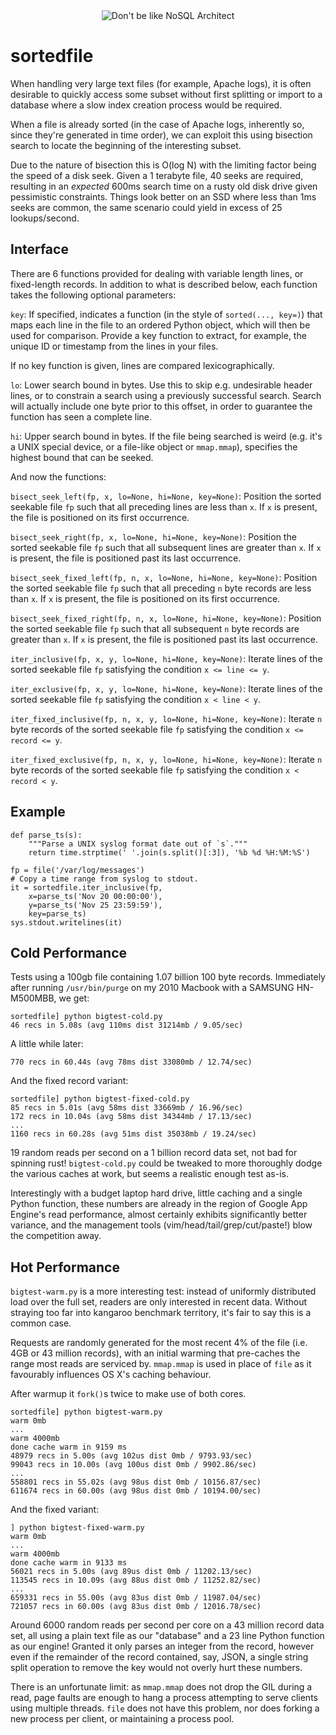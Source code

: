 
<div style="text-align: center">
<img title="Don't be like NoSQL Architect" src="http://i.imgur.com/hNNkn.jpg">
</div>


sortedfile
==========

When handling very large text files (for example, Apache logs), it is often
desirable to quickly access some subset without first splitting or import to a
database where a slow index creation process would be required.

When a file is already sorted (in the case of Apache logs, inherently so, since
they're generated in time order), we can exploit this using bisection search to
locate the beginning of the interesting subset.

Due to the nature of bisection this is O(log N) with the limiting factor being
the speed of a disk seek. Given a 1 terabyte file, 40 seeks are required,
resulting in an *expected* 600ms search time on a rusty old disk drive given
pessimistic constraints. Things look better on an SSD where less than 1ms seeks
are common, the same scenario could yield in excess of 25 lookups/second.


Interface
---------

There are 6 functions provided for dealing with variable length lines, or
fixed-length records. In addition to what is described below, each function
takes the following optional parameters:

``key``:
  If specified, indicates a function (in the style of ``sorted(..., key=)``)
  that maps each line in the file to an ordered Python object, which will then
  be used for comparison. Provide a key function to extract, for example, the
  unique ID or timestamp from the lines in your files.

  If no key function is given, lines are compared lexicographically.

``lo``:
  Lower search bound in bytes. Use this to skip e.g. undesirable header lines,
  or to constrain a search using a previously successful search. Search will
  actually include one byte prior to this offset, in order to guarantee the
  function has seen a complete line.

``hi``:
  Upper search bound in bytes. If the file being searched is weird (e.g. it's a
  UNIX special device, or a file-like object or ``mmap.mmap``), specifies the
  highest bound that can be seeked.

And now the functions:

``bisect_seek_left(fp, x, lo=None, hi=None, key=None)``:
  Position the sorted seekable file ``fp`` such that all preceding lines are
  less than ``x``. If ``x`` is present, the file is positioned on its first
  occurrence.

``bisect_seek_right(fp, x, lo=None, hi=None, key=None)``:
  Position the sorted seekable file ``fp`` such that all subsequent lines are
  greater than ``x``. If ``x`` is present, the file is positioned past its last
  occurrence.

``bisect_seek_fixed_left(fp, n, x, lo=None, hi=None, key=None)``:
  Position the sorted seekable file ``fp`` such that all preceding ``n`` byte
  records are less than ``x``. If ``x`` is present, the file is positioned on
  its first occurrence.

``bisect_seek_fixed_right(fp, n, x, lo=None, hi=None, key=None)``:
  Position the sorted seekable file ``fp`` such that all subsequent ``n`` byte
  records are greater than ``x``. If ``x`` is present, the file is positioned
  past its last occurrence.

``iter_inclusive(fp, x, y, lo=None, hi=None, key=None)``:
  Iterate lines of the sorted seekable file ``fp`` satisfying the condition
  ``x <= line <= y``.

``iter_exclusive(fp, x, y, lo=None, hi=None, key=None)``:
  Iterate lines of the sorted seekable file `fp` satisfying the condition
  ``x < line < y``.

``iter_fixed_inclusive(fp, n, x, y, lo=None, hi=None, key=None)``:
  Iterate ``n`` byte records of the sorted seekable file ``fp`` satisfying the
  condition ``x <= record <= y``.

``iter_fixed_exclusive(fp, n, x, y, lo=None, hi=None, key=None)``:
  Iterate ``n`` byte records of the sorted seekable file ``fp`` satisfying the
  condition ``x < record < y``.


Example
-------

    def parse_ts(s):
        """Parse a UNIX syslog format date out of `s`."""
        return time.strptime(' '.join(s.split()[:3]), '%b %d %H:%M:%S')

    fp = file('/var/log/messages')
    # Copy a time range from syslog to stdout.
    it = sortedfile.iter_inclusive(fp,
        x=parse_ts('Nov 20 00:00:00'),
        y=parse_ts('Nov 25 23:59:59'),
        key=parse_ts)
    sys.stdout.writelines(it)


Cold Performance
----------------

Tests using a 100gb file containing 1.07 billion 100 byte records. Immediately
after running ``/usr/bin/purge`` on my 2010 Macbook with a SAMSUNG HN-M500MBB,
we get:

    sortedfile] python bigtest-cold.py 
    46 recs in 5.08s (avg 110ms dist 31214mb / 9.05/sec)

A little while later:

    770 recs in 60.44s (avg 78ms dist 33080mb / 12.74/sec)

And the fixed record variant:

    sortedfile] python bigtest-fixed-cold.py 
    85 recs in 5.01s (avg 58ms dist 33669mb / 16.96/sec)
    172 recs in 10.04s (avg 58ms dist 34344mb / 17.13/sec)
    ...
    1160 recs in 60.28s (avg 51ms dist 35038mb / 19.24/sec)

19 random reads per second on a 1 billion record data set, not bad for spinning
rust! ``bigtest-cold.py`` could be tweaked to more thoroughly dodge the various
caches at work, but seems a realistic enough test as-is.

Interestingly with a budget laptop hard drive, little caching and a single
Python function, these numbers are already in the region of Google App Engine's
read performance, almost certainly exhibits significantly better variance, and
the management tools (vim/head/tail/grep/cut/paste!) blow the competition away.


Hot Performance
---------------

``bigtest-warm.py`` is a more interesting test: instead of uniformly
distributed load over the full set, readers are only interested in recent data.
Without straying too far into kangaroo benchmark territory, it's fair to say
this is a common case.

Requests are randomly generated for the most recent 4% of the file (i.e. 4GB or
43 million records), with an initial warming that pre-caches the range most
reads are serviced by. ``mmap.mmap`` is used in place of ``file`` as it
favourably influences OS X's caching behaviour.

After warmup it ``fork()``s twice to make use of both cores.

    sortedfile] python bigtest-warm.py 
    warm 0mb
    ...
    warm 4000mb
    done cache warm in 9159 ms
    48979 recs in 5.00s (avg 102us dist 0mb / 9793.93/sec)
    99043 recs in 10.00s (avg 100us dist 0mb / 9902.86/sec)
    ...
    558801 recs in 55.02s (avg 98us dist 0mb / 10156.87/sec)
    611674 recs in 60.00s (avg 98us dist 0mb / 10194.00/sec)

And the fixed variant:

    ] python bigtest-fixed-warm.py 
    warm 0mb
    ...
    warm 4000mb
    done cache warm in 9133 ms
    56021 recs in 5.00s (avg 89us dist 0mb / 11202.13/sec)
    113545 recs in 10.09s (avg 88us dist 0mb / 11252.82/sec)
    ...
    659331 recs in 55.00s (avg 83us dist 0mb / 11987.04/sec)
    721057 recs in 60.00s (avg 83us dist 0mb / 12016.78/sec)

Around 6000 random reads per second per core on a 43 million record data set,
all using a plain text file as our "database" and a 23 line Python function as
our engine! Granted it only parses an integer from the record, however even if
the remainder of the record contained, say, JSON, a single string split
operation to remove the key would not overly hurt these numbers.

There is an unfortunate limit: as ``mmap.mmap`` does not drop the GIL during a
read, page faults are enough to hang a process attempting to serve clients
using multiple threads. ``file`` does not have this problem, nor does forking a
new process per client, or maintaining a process pool.
